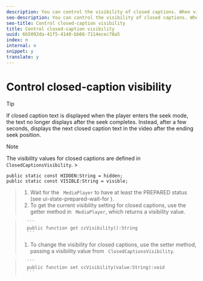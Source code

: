 ```yaml
---
description: You can control the visibility of closed captions. When visibility is on, the currently selected track is displayed. If you change which track is current, the visibility setting remains the same.
seo-description: You can control the visibility of closed captions. When visibility is on, the currently selected track is displayed. If you change which track is current, the visibility setting remains the same.
seo-title: Control closed-caption visibility
title: Control closed-caption visibility
uuid: 6b5092da-41f5-4140-bb66-7114ecec78a5
index: n
internal: n
snippet: y
translate: y
---
```


# Control closed-caption visibility


>[!TIP]
>
>If closed caption text is displayed when the player enters the seek mode, the text no longer displays after the seek completes. Instead, after a few seconds, <!-- PH element: phrases/primetime-sdk-name --> displays the next closed caption text in the video after the ending seek position.


>[!NOTE]
>
>The visibility values for closed captions are defined in ` ClosedCaptionsVisibility`. >
>```
>public static const HIDDEN:String = hidden; 
>public static const VISIBLE:String = visible;
>```



>1. Wait for the ` MediaPlayer` to have at least the PREPARED status (see  ui-state-prepared-wait-for ).
>1. To get the current visibility setting for closed captions, use the getter method in ` MediaPlayer`, which returns a visibility value.

>    
>       ```
>       public function get ccVisibility():String
>       ```
>1. To change the visibility for closed captions, use the setter method, passing a visibility value from ` ClosedCaptionsVisibility`.

>    
>       ```
>       public function set ccVisibility(value:String):void
>       ```
